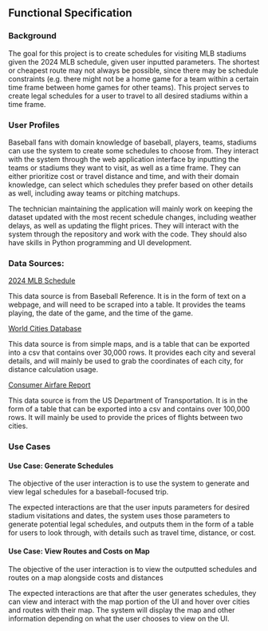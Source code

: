 ## Functional Specification

### Background
The goal for this project is to create schedules for visiting MLB stadiums given the 2024 MLB schedule, given user inputted parameters. The shortest or cheapest route may not always be possible, since there may be schedule constraints (e.g. there might not be a home game for a team within a certain time frame between home games for other teams). This project serves to create legal schedules for a user to travel to all desired stadiums within a time frame. 

### User Profiles
Baseball fans with domain knowledge of baseball, players, teams, stadiums can use the system to create some schedules to choose from. They interact with the system through the web application interface by inputting the teams or stadiums they want to visit, as well as a time frame. They can either prioritize cost or travel distance and time, and with their domain knowledge, can select which schedules they prefer based on other details as well, including away teams or pitching matchups.

The technician maintaining the application will mainly work on keeping the dataset updated with the most recent schedule changes, including weather delays, as well as updating the flight prices. They will interact with the system through the repository and work with the code. They should also have skills in Python programming and UI development. 

### Data Sources:

[2024 MLB Schedule](https://www.baseball-reference.com/leagues/majors/2024-schedule.shtml)

This data source is from Baseball Reference. It is in the form of text on a webpage, and will need to be scraped into a table. It provides the teams playing, the date of the game, and the time of the game.  

[World Cities Database](https://simplemaps.com/data/world-cities)

This data source is from simple maps, and is a table that can be exported into a csv that contains over 30,000 rows. It provides each city and several details, and will mainly be used to grab the coordinates of each city, for distance calculation usage. 

[Consumer Airfare Report](https://data.transportation.gov/Aviation/Consumer-Airfare-Report-Table-1-Top-1-000-Contiguo/4f3n-jbg2/data)

This data source is from the US Department of Transportation. It is in the form of a table that can be exported into a csv and contains over 100,000 rows. It will mainly be used to provide the prices of flights between two cities.

### Use Cases

#### Use Case: Generate Schedules
The objective of the user interaction is to use the system to generate and view legal schedules for a baseball-focused trip. 

The expected interactions are that the user inputs parameters for desired stadium visitations and dates, the system uses those parameters to generate potential legal schedules, and outputs them in the form of a table for users to look through, with details such as travel time, distance, or cost. 

#### Use Case: View Routes and Costs on Map
The objective of the user interaction is to view the outputted schedules and routes on a map alongside costs and distances

The expected interactions are that after the user generates schedules, they can view and interact with the map portion of the UI and hover over cities and routes with their map. The system will display the map and other information depending on what the user chooses to view on the UI. 

